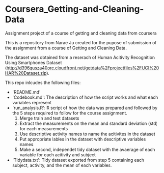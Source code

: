 # Coursera_Getting-and-Cleaning-Data
Assignment project of a course of getting and cleaning data from coursera

This is a repository from Narae Ju created for the pupose of submission of the assignment from a course of Getting and Cleaning Data.

The dataset was obtained from a reserach of Human Acitivity Recognition Using Smartphones Dataset (http://d396qusza40orc.cloudfront.net/getdata%2Fprojectfiles%2FUCI%20HAR%20Dataset.zip). 

This repo inlcudes the following files:
- 'README.md'
- 'Codebook.md': The description of how the script works and what each variables represent
- 'run_analysis.R': R script of how the data was prepared and followed by the 5 steps required to follow for the course assignment.
  1. Merge train and test datasets
  2. Extract the measurements on the mean and standard deviation (std) for each measurements
  3. Use descriptive activity names to name the acitivites in the dataset
  4. Put appropriate lables in the dataset with descriptive variables names
  5. Make a second, independet tidy dataset with the avaerage of each variable for each acitivity and subject
- 'Tidydata.txt': Tidy dataset exported from step 5 containing each subject, activity, and the mean of each variables.
